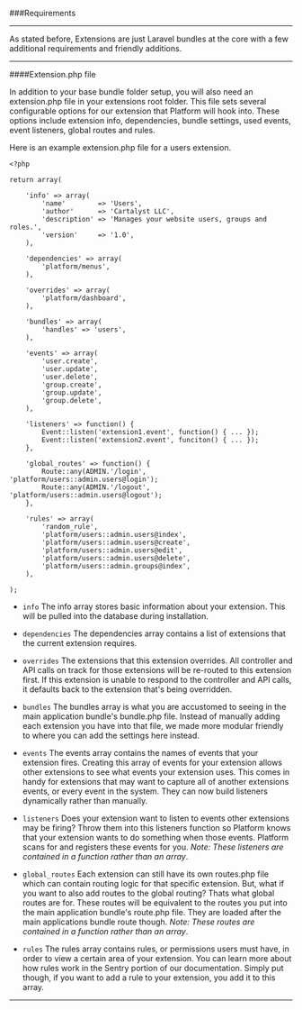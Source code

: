 ###Requirements

----------

As stated before, Extensions are just Laravel bundles at the core with a few additional requirements and friendly additions.

----------

####Extension.php file

In addition to your base bundle folder setup, you will also need an extension.php file in your extensions root folder.  This file sets several configurable options for our extension that Platform will hook into. These options include extension info, dependencies, bundle settings, used events, event listeners, global routes and rules.

Here is an example extension.php file for a users extension.

	<?php

	return array(

		'info' => array(
			'name'        => 'Users',
			'author'      => 'Cartalyst LLC',
			'description' => 'Manages your website users, groups and roles.',
			'version'     => '1.0',
		),

		'dependencies' => array(
			'platform/menus',
		),
		
		'overrides' => array(
			'platform/dashboard',
		),

		'bundles' => array(
			'handles' => 'users',
		),

		'events' => array(
			'user.create',
			'user.update',
			'user.delete',
			'group.create',
			'group.update',
			'group.delete',
		),

		'listeners' => function() {
			Event::listen('extension1.event', function() { ... });
			Event::listen('extension2.event', funciton() { ... });
		},

		'global_routes' => function() {
			Route::any(ADMIN.'/login', 'platform/users::admin.users@login');
			Route::any(ADMIN.'/logout', 'platform/users::admin.users@logout');
		},

		'rules' => array(
			'random_rule',
			'platform/users::admin.users@index',
			'platform/users::admin.users@create',
			'platform/users::admin.users@edit',
			'platform/users::admin.users@delete',
			'platform/users::admin.groups@index',
		),

	);

- `info` The info array stores basic information about your extension.  This will be pulled into the database during installation.

- `dependencies` The dependencies array contains a list of extensions that the current extension requires.

- `overrides` The extensions that this extension overrides. All controller and API calls on track for those extensions will be re-routed to this extension first. If this extension is unable to respond to the controller and API calls, it defaults back to the extension that's being overridden.

- `bundles` The bundles array is what you are accustomed to seeing in the main application bundle's bundle.php file.  Instead of manually adding each extension you have into that file, we made more modular friendly to where you can add the settings here instead.

- `events` The events array contains the names of events that your extension fires.  Creating this array of events for your extension allows other extensions to see what events your extension uses.  This comes in handy for extensions that may want to capture all of another extensions events, or every event in the system.  They can now build listeners dynamically rather than manually.

- `listeners` Does your extension want to listen to events other extensions may be firing? Throw them into this listeners function so Platform knows that your extension wants to do something when those events. Platform scans for and registers these events for you. *Note: These listeners are contained in a function rather than an array*.

- `global_routes` Each extension can still have its own routes.php file which can contain routing logic for that specific extension. But, what if you want to also add routes to the global routing? Thats what global routes are for.  These routes will be equivalent to the routes you put into the main application bundle's route.php file.  They are loaded after the main applications bundle route though. *Note: These routes are contained in a function rather than an array*.

- `rules` The rules array contains rules, or permissions users must have, in order to view a certain area of your extension.  You can learn more about how rules work in the Sentry portion of our documentation. Simply put though, if you want to add a rule to your extension, you add it to this array.

----------
